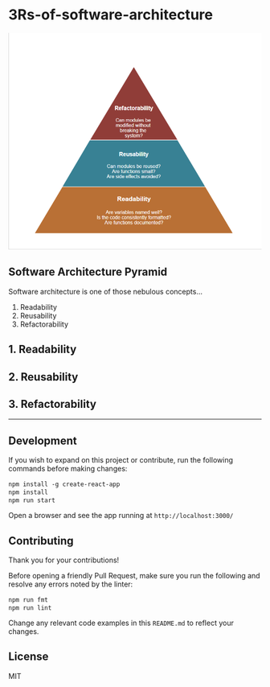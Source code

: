 # 3Rs-of-software-architecture

![software architecture pyramid](public/software-architecture-pyramid.png)

## Software Architecture Pyramid
Software architecture is one of those nebulous concepts...

1. Readability
2. Reusability
3. Refactorability

## 1. Readability
## 2. Reusability
## 3. Refactorability

--------------------------------------------------------------------------------
## Development
If you wish to expand on this project or contribute, run the following commands before making changes:

```
npm install -g create-react-app
npm install
npm run start
```

Open a browser and see the app running at `http://localhost:3000/`

## Contributing
Thank you for your contributions!

Before opening a friendly Pull Request, make sure you run the following and resolve any errors noted by the linter:

```
npm run fmt
npm run lint
```

Change any relevant code examples in this `README.md` to reflect your changes.

## License
MIT

